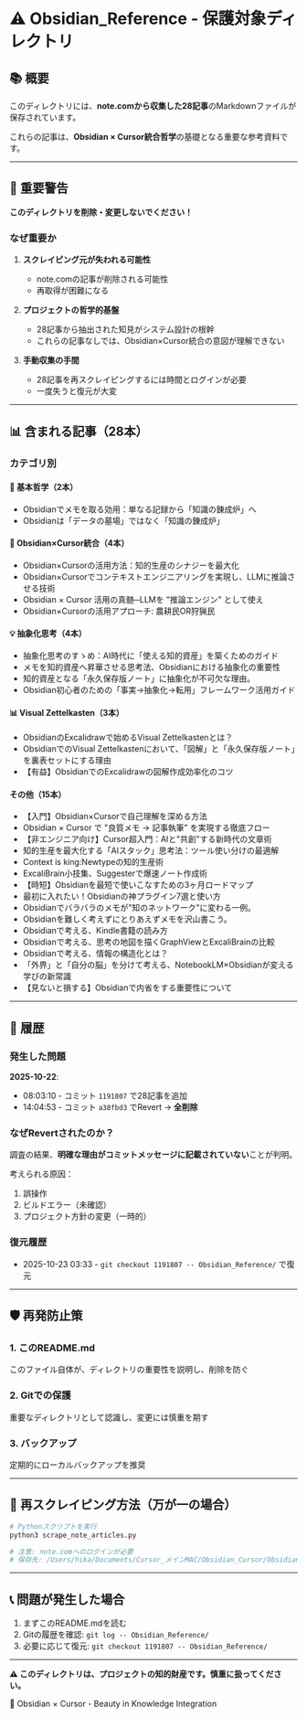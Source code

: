 # ⚠️ Obsidian_Reference - 保護対象ディレクトリ

## 📚 概要

このディレクトリには、**note.comから収集した28記事**のMarkdownファイルが保存されています。

これらの記事は、**Obsidian × Cursor統合哲学**の基礎となる重要な参考資料です。

---

## 🚨 重要警告

**このディレクトリを削除・変更しないでください！**

### なぜ重要か

1. **スクレイピング元が失われる可能性**
   - note.comの記事が削除される可能性
   - 再取得が困難になる

2. **プロジェクトの哲学的基盤**
   - 28記事から抽出された知見がシステム設計の根幹
   - これらの記事なしでは、Obsidian×Cursor統合の意図が理解できない

3. **手動収集の手間**
   - 28記事を再スクレイピングするには時間とログインが必要
   - 一度失うと復元が大変

---

## 📊 含まれる記事（28本）

### カテゴリ別

#### 🎯 基本哲学（2本）
- Obsidianでメモを取る効用：単なる記録から「知識の錬成炉」へ
- Obsidianは「データの墓場」ではなく「知識の錬成炉」

#### 🔗 Obsidian×Cursor統合（4本）
- Obsidian×Cursorの活用方法：知的生産のシナジーを最大化
- Obsidian×Cursorでコンテキストエンジニアリングを実現し、LLMに推論させる技術
- Obsidian × Cursor 活用の真髄─LLMを "推論エンジン" として使え
- Obsidian×Cursorの活用アプローチ: 農耕民OR狩猟民

#### 💡 抽象化思考（4本）
- 抽象化思考のすゝめ：AI時代に「使える知的資産」を築くためのガイド
- メモを知的資産へ昇華させる思考法、Obsidianにおける抽象化の重要性
- 知的資産となる「永久保存版ノート」に抽象化が不可欠な理由。
- Obsidian初心者のための「事実→抽象化→転用」フレームワーク活用ガイド

#### 📊 Visual Zettelkasten（3本）
- ObsidianのExcalidrawで始めるVisual Zettelkastenとは？
- ObsidianでのVisual Zettelkastenにおいて、「図解」と「永久保存版ノート」を裏表セットにする理由
- 【有益】ObsidianでのExcalidrawの図解作成効率化のコツ

#### その他（15本）
- 【入門】Obsidian×Cursorで自己理解を深める方法
- Obsidian × Cursor で "良質メモ → 記事執筆" を実現する徹底フロー
- 【非エンジニア向け】Cursor超入門：AIと"共創"する新時代の文章術
- 知的生産を最大化する「AIスタック」思考法：ツール使い分けの最適解
- Context is king:Newtypeの知的生産術
- ExcaliBrain小技集、Suggesterで爆速ノート作成術
- 【時短】Obsidianを最短で使いこなすための3ヶ月ロードマップ
- 最初に入れたい！Obsidianの神プラグイン7選と使い方
- Obsidianでバラバラのメモが"知のネットワーク"に変わる一例。
- Obsidianを難しく考えずにとりあえずメモを沢山書こう。
- Obsidianで考える、Kindle書籍の読み方
- Obsidianで考える、思考の地図を描くGraphViewとExcaliBrainの比較
- Obsidianで考える、情報の構造化とは？
- 「外界」と「自分の脳」を分けて考える、NotebookLM×Obsidianが変える学びの新常識
- 【見ないと損する】Obsidianで内省をする重要性について

---

## 📜 履歴

### 発生した問題

**2025-10-22**:
- 08:03:10 - コミット `1191807` で28記事を追加
- 14:04:53 - コミット `a38fbd3` でRevert → **全削除**

### なぜRevertされたのか？

調査の結果、**明確な理由がコミットメッセージに記載されていない**ことが判明。

考えられる原因：
1. 誤操作
2. ビルドエラー（未確認）
3. プロジェクト方針の変更（一時的）

### 復元履歴

- 2025-10-23 03:33 - `git checkout 1191807 -- Obsidian_Reference/` で復元

---

## 🛡️ 再発防止策

### 1. このREADME.md
このファイル自体が、ディレクトリの重要性を説明し、削除を防ぐ

### 2. Gitでの保護
重要なディレクトリとして認識し、変更には慎重を期す

### 3. バックアップ
定期的にローカルバックアップを推奨

---

## 🔄 再スクレイピング方法（万が一の場合）

```bash
# Pythonスクリプトを実行
python3 scrape_note_articles.py

# 注意: note.comへのログインが必要
# 保存先: /Users/hika/Documents/Cursor_メインMAC/Obsidian_Cursor/Obsidian_Reference
```

---

## 📞 問題が発生した場合

1. まずこのREADME.mdを読む
2. Gitの履歴を確認: `git log -- Obsidian_Reference/`
3. 必要に応じて復元: `git checkout 1191807 -- Obsidian_Reference/`

---

**⚠️ このディレクトリは、プロジェクトの知的財産です。慎重に扱ってください。**

🌸 Obsidian × Cursor - Beauty in Knowledge Integration
